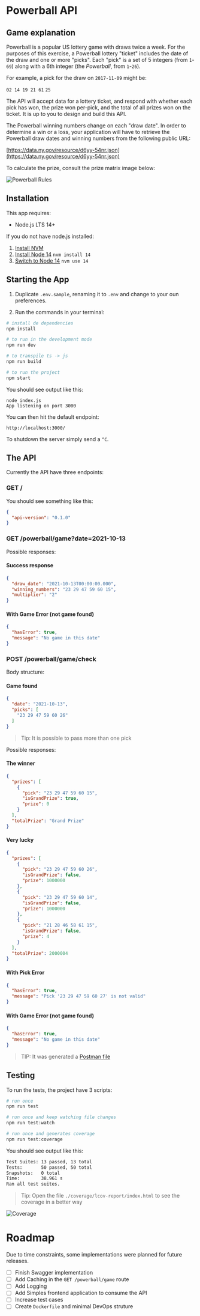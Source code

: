 # Powerball API

## Game explanation

Powerball  is a popular US lottery game with draws twice a week. For the purposes of this exercise, a Powerball lottery "ticket" includes the date of the draw and one or more "picks". Each "pick" is a set of 5 integers (from `1`-`69`) along with a 6th integer (the _Powerball_, from `1`-`26`).

For example, a pick for the draw on `2017-11-09` might be:

`02 14 19 21 61` `25`

The API will accept data for a lottery ticket, and respond with whether each pick has won, the prize won per-pick, and the total of all prizes won on the ticket. It is up to you to design and build this API.

The Powerball winning numbers change on each "draw date". In order to determine a win or a loss, your application will have to retrieve the Powerball draw dates and winning numbers from the following public URL:

[https://data.ny.gov/resource/d6yy-54nr.json](https://data.ny.gov/resource/d6yy-54nr.json)

To calculate the prize, consult the prize matrix image below:

![Powerball Rules](.github/images/powerball_rules.png?raw=true)

## Installation

This app requires:

- Node.js LTS 14+

If you do not have node.js installed:

1. [Install NVM](https://github.com/creationix/nvm#installation)
2. [Install Node 14](https://github.com/creationix/nvm#usage) `nvm install 14`
3. [Switch to Node 14](https://github.com/creationix/nvm#usage) `nvm use 14`

## Starting the App

1. Duplicate `.env.sample`, renaming it to `.env` and change to your oun preferences.

2. Run the commands in your terminal:

```bash
# install de dependencies
npm install

# to run in the development mode
npm run dev

# to transpile ts -> js
npm run build

# to run the project
npm start
```

You should see output like this:

```
node index.js
App listening on port 3000
```

You can then hit the default endpoint:

`http://localhost:3000/`

To shutdown the server simply send a `^C`.

## The API

Currently the API have three endpoints:

### GET /

You should see something like this:

```json
{
  "api-version": "0.1.0"
}
```

### GET /powerball/game?date=2021-10-13

Possible responses:

#### Success response

```json
{
  "draw_date": "2021-10-13T00:00:00.000",
  "winning_numbers": "23 29 47 59 60 15",
  "multiplier": "2"
}
```

#### With Game Error (not game found)

```json
{
  "hasError": true,
  "message": "No game in this date"
}
```

### POST /powerball/game/check

Body structure:

#### Game found

```json
{
  "date": "2021-10-13",
  "picks": [
    "23 29 47 59 60 26"
  ]
}
```

> Tip: It is possible to pass more than one pick

Possible responses:

#### The winner

```json
{
  "prizes": [
    {
      "pick": "23 29 47 59 60 15",
      "isGrandPrize": true,
      "prize": 0
    }
  ],
  "totalPrize": "Grand Prize"
}
```

#### Very lucky

```json
{
  "prizes": [
    {
      "pick": "23 29 47 59 60 26",
      "isGrandPrize": false,
      "prize": 1000000
    },
    {
      "pick": "23 29 47 59 60 14",
      "isGrandPrize": false,
      "prize": 1000000
    },
    {
      "pick": "21 28 46 58 61 15",
      "isGrandPrize": false,
      "prize": 4
    }
  ],
  "totalPrize": 2000004
}
```

#### With Pick Error

```json
{
  "hasError": true,
  "message": "Pick '23 29 47 59 60 27' is not valid"
}
```

#### With Game Error (not game found)

```json
{
  "hasError": true,
  "message": "No game in this date"
}
```

> TIP: It was generated a [Postman file](./docs/NeoFinancial.postman_collection.json)

## Testing

To run the tests, the project have 3 scripts:

```bash
# run once
npm run test

# run once and keep watching file changes
npm run test:watch

# run once and generates coverage
npm run test:coverage
```

You should see output like this:

```txt
Test Suites: 13 passed, 13 total
Tests:       50 passed, 50 total
Snapshots:   0 total
Time:        38.961 s
Ran all test suites.
```

> Tip: Open the file `./coverage/lcov-report/index.html` to see the coverage in a better way

![Coverage](.github/images/coverage.JPG)

# Roadmap

Due to time constraints, some implementations were planned for future releases.

* [ ] Finish Swagger implementation
* [ ] Add Caching in the `GET /powerball/game` route
* [ ] Add Logging
* [ ] Add Simples frontend application to consume the API
* [ ] Increase test cases
* [ ] Create `Dockerfile` and minimal DevOps struture
